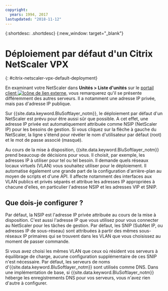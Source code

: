```yaml
---
copyright:
  years: 1994, 2017
lastupdated: "2018-11-12"
---
```


{:shortdesc: .shortdesc}
{:new_window: target="_blank"}

# Déploiement par défaut d'un Citrix NetScaler VPX
{: #citrix-netscaler-vpx-default-deployment}

En examinant votre NetScaler dans **Unités > Liste d'unités** sur le [portail client ![Icône de lien externe](../../icons/launch-glyph.svg "Icône de lien externe")](https://control.softlayer.com/), vous remarquerez qu'il se présente différemment des autres serveurs. Il a notamment une adresse IP privée, mais pas d'adresse IP publique.

Sur {{site.data.keyword.BluSoftlayer_notm}}, le déploiement par défaut d'un NetScaler est prévu pour être aussi sûr que possible. A cet effet, une adresse IP privée est automatiquement attribuée comme NSIP (NetScaler IP) pour les besoins de gestion. Si vous cliquez sur la flèche à gauche du NetScaler, la ligne s'étend pour révéler le nom d'utilisateur par défaut (root) et le mot de passe associé (masqué). 

Au cours de la mise à disposition, {{site.data.keyword.BluSoftlayer_notm}} prend beaucoup de décisions pour vous. Il choisit, par exemple, les adresses IP à utiliser pour tel ou tel besoin. Il demande quels réseaux locaux virtuels (VLAN) vous souhaitez utiliser pour le déploiement. Il automatise également une grande part de la configuration d'arrière-plan au moyen de scripts et d'une API. Il affecte notamment des interfaces aux VLAN publics et privés séparés et attribue les adresses IP appropriées à chacune d'elles, en particulier l'adresse NSIP et les adresses VIP et SNIP.

## Que dois-je configurer ?

Par défaut, la NSIP est l'adresse IP privée attribuée au cours de la mise à disposition. C'est aussi l'adresse IP que vous utilisez pour vous connecter au NetScaler pour les tâches de gestion. Par défaut, les SNIP (SubNet IP, ou adresses IP de sous-réseau) sont attribuées à partir des mêmes sous-réseaux IP primaires qui se trouvent dans les VLAN que vous choisissez au moment de passer commande. 

Si vous avez choisi les mêmes VLAN que ceux où résident vos serveurs à équilibrage de charge, aucune configuration supplémentaire de ces SNIP n'est nécessaire. Par défaut, les serveurs de noms d'{{site.data.keyword.BluSoftlayer_notm}} sont utilisés comme DNS. Dans une implémentation de base, si {{site.data.keyword.BluSoftlayer_notm}} héberge les enregistrements DNS pour vos serveurs, vous n'avez rien d'autre à configurer.
